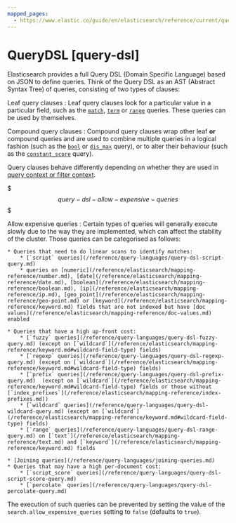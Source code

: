 ```yaml
---
mapped_pages:
  - https://www.elastic.co/guide/en/elasticsearch/reference/current/query-dsl.html
---
```


# QueryDSL [query-dsl]

Elasticsearch provides a full Query DSL (Domain Specific Language) based on JSON to define queries. Think of the Query DSL as an AST (Abstract Syntax Tree) of queries, consisting of two types of clauses:

Leaf query clauses
:   Leaf query clauses look for a particular value in a particular field, such as the [`match`](/reference/query-languages/query-dsl-match-query.md), [`term`](/reference/query-languages/query-dsl-term-query.md) or [`range`](/reference/query-languages/query-dsl-range-query.md) queries. These queries can be used by themselves.

Compound query clauses
:   Compound query clauses wrap other leaf **or** compound queries and are used to combine multiple queries in a logical fashion (such as the [`bool`](/reference/query-languages/query-dsl-bool-query.md) or [`dis_max`](/reference/query-languages/query-dsl-dis-max-query.md) query), or to alter their behaviour (such as the [`constant_score`](/reference/query-languages/query-dsl-constant-score-query.md) query).

Query clauses behave differently depending on whether they are used in [query context or filter context](/reference/query-languages/query-filter-context.md).

$$$query-dsl-allow-expensive-queries$$$

Allow expensive queries
:   Certain types of queries will generally execute slowly due to the way they are implemented, which can affect the stability of the cluster. Those queries can be categorised as follows:

    * Queries that need to do linear scans to identify matches:
        * [`script` queries](/reference/query-languages/query-dsl-script-query.md)
        * queries on [numeric](/reference/elasticsearch/mapping-reference/number.md), [date](/reference/elasticsearch/mapping-reference/date.md), [boolean](/reference/elasticsearch/mapping-reference/boolean.md), [ip](/reference/elasticsearch/mapping-reference/ip.md), [geo_point](/reference/elasticsearch/mapping-reference/geo-point.md) or [keyword](/reference/elasticsearch/mapping-reference/keyword.md) fields that are not indexed but have [doc values](/reference/elasticsearch/mapping-reference/doc-values.md) enabled

    * Queries that have a high up-front cost:
        * [`fuzzy` queries](/reference/query-languages/query-dsl-fuzzy-query.md) (except on [`wildcard`](/reference/elasticsearch/mapping-reference/keyword.md#wildcard-field-type) fields)
        * [`regexp` queries](/reference/query-languages/query-dsl-regexp-query.md) (except on [`wildcard`](/reference/elasticsearch/mapping-reference/keyword.md#wildcard-field-type) fields)
        * [`prefix` queries](/reference/query-languages/query-dsl-prefix-query.md)  (except on [`wildcard`](/reference/elasticsearch/mapping-reference/keyword.md#wildcard-field-type) fields or those without [`index_prefixes`](/reference/elasticsearch/mapping-reference/index-prefixes.md))
        * [`wildcard` queries](/reference/query-languages/query-dsl-wildcard-query.md) (except on [`wildcard`](/reference/elasticsearch/mapping-reference/keyword.md#wildcard-field-type) fields)
        * [`range` queries](/reference/query-languages/query-dsl-range-query.md) on [`text`](/reference/elasticsearch/mapping-reference/text.md) and [`keyword`](/reference/elasticsearch/mapping-reference/keyword.md) fields

    * [Joining queries](/reference/query-languages/joining-queries.md)
    * Queries that may have a high per-document cost:
        * [`script_score` queries](/reference/query-languages/query-dsl-script-score-query.md)
        * [`percolate` queries](/reference/query-languages/query-dsl-percolate-query.md)


The execution of such queries can be prevented by setting the value of the `search.allow_expensive_queries` setting to `false` (defaults to `true`).

